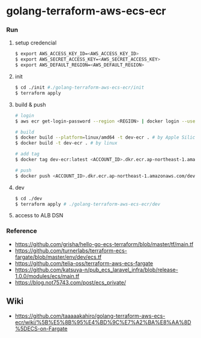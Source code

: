 # golang-terraform-aws-ecs-ecr

### Run
1. setup credencial
    ```sh
    $ export AWS_ACCESS_KEY_ID=<AWS_ACCESS_KEY_ID>
    $ export AWS_SECRET_ACCESS_KEY=<AWS_SECRET_ACCESS_KEY>
    $ export AWS_DEFAULT_REGION=<AWS_DEFAULT_REGION>
    ```
2. init
    ```sh
    $ cd ./init #./golang-terraform-aws-ecs-ecr/init
    $ terraform apply
    ```

3. build & push
    ```sh
    # login
    $ aws ecr get-login-password --region <REGION> | docker login --username AWS --password-stdin <ACCOUNT_ID>.dkr.ecr.ap-northeast-1.amazonaws.com

    # build
    $ docker build --platform=linux/amd64 -t dev-ecr . # by Apple Silicon
    $ docker build -t dev-ecr . # by linux

    # add tag
    $ docker tag dev-ecr:latest <ACCOUNT_ID>.dkr.ecr.ap-northeast-1.amazonaws.com/dev-ecr:latest

    # push
    $ docker push <ACCOUNT_ID>.dkr.ecr.ap-northeast-1.amazonaws.com/dev-ecr:latest
    ```

4. dev
    ```sh
    $ cd ./dev
    $ terraform apply # ./golang-terraform-aws-ecs-ecr/dev
    ```

5. access to ALB DSN

### Reference
 - https://github.com/grisha/hello-go-ecs-terraform/blob/master/tf/main.tf  
 - https://github.com/turnerlabs/terraform-ecs-fargate/blob/master/env/dev/ecs.tf  
 - https://github.com/telia-oss/terraform-aws-ecs-fargate  
 - https://github.com/katsuya-n/pub_ecs_laravel_infra/blob/release-1.0.0/modules/ecs/main.tf
 - https://blog.not75743.com/post/ecs_private/

## Wiki
- https://github.com/taaaaakahiro/golang-terraform-aws-ecs-ecr/wiki/%5B%E5%8B%95%E4%BD%9C%E7%A2%BA%E8%AA%8D%5DECS-on-Fargate